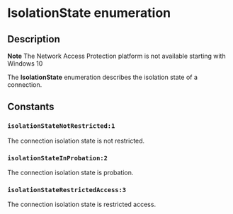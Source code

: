 # IsolationState enumeration

## Description

**Note** The Network Access Protection platform is not available starting with Windows 10

The **IsolationState** enumeration describes the isolation state of a connection.

## Constants

### `isolationStateNotRestricted:1`

The connection isolation state is not restricted.

### `isolationStateInProbation:2`

The connection isolation state is probation.

### `isolationStateRestrictedAccess:3`

The connection isolation state is restricted access.
